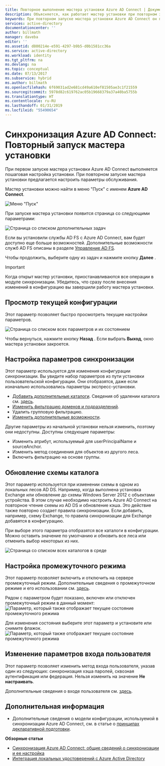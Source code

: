 ```yaml
---
title: Повторное выполнение мастера установки Azure AD Connect | Документация Майкрософт
description: Объясняется, как работает мастер установки при повторном запуске.
keywords: При повторном запуске мастера установки Azure AD Connect он позволяет настроить параметры обслуживания.
services: active-directory
documentationcenter: ''
author: billmath
manager: daveba
editor: ''
ms.assetid: d800214e-e591-4297-b9b5-d0b1581cc36a
ms.service: active-directory
ms.workload: identity
ms.tgt_pltfrm: na
ms.devlang: na
ms.topic: conceptual
ms.date: 07/13/2017
ms.subservice: hybrid
ms.author: billmath
ms.openlocfilehash: 6f69031ad2e681cd49a610ef81505ae3c1f21559
ms.sourcegitcommit: 5978d82c619762ac05b19668379a37a40ba5755b
ms.translationtype: HT
ms.contentlocale: ru-RU
ms.lasthandoff: 01/31/2019
ms.locfileid: "55490654"
---
```

# <a name="azure-ad-connect-sync-running-the-installation-wizard-a-second-time"></a>Синхронизация Azure AD Connect: Повторный запуск мастера установки
При первом запуске мастера установки Azure AD Connect выполняется пошаговая настройка установки. При повторном запуске мастера установки предлагается настроить параметры обслуживания.

Мастер установки можно найти в меню "Пуск" с именем **Azure AD Connect**.

![Меню "Пуск"](./media/how-to-connect-installation-wizard/startmenu.png)

При запуске мастера установки появится страница со следующими параметрами:

![Страница со списком дополнительных задач](./media/how-to-connect-installation-wizard/additionaltasks.png)

Если вы установили службы AD FS с Azure AD Connect, вам будет доступно еще больше возможностей. Дополнительные возможности служб AD FS описаны в разделе [Управление AD FS](how-to-connect-fed-management.md#manage-ad-fs).

Чтобы продолжить, выберите одну из задач и нажмите кнопку **Далее** .

> [!IMPORTANT]
> Когда открыт мастер установки, приостанавливаются все операции в модуле синхронизации. Убедитесь, что сразу после внесения изменений в конфигурацию вы завершили работу мастера установки.
>
>

## <a name="view-current-configuration"></a>Просмотр текущей конфигурации
Этот параметр позволяет быстро просмотреть текущие настройки параметров.

![Страница со списком всех параметров и их состоянием](./media/how-to-connect-installation-wizard/viewconfig.png)

Чтобы вернуться, нажмите кнопку **Назад** . Если выбрать **Выход**, окно мастера установки закроется.

## <a name="customize-synchronization-options"></a>Настройка параметров синхронизации
Этот параметр используется для изменения конфигурации синхронизации. Вы увидите набор параметров из пути установки пользовательской конфигурации. Они отобразятся, даже если изначально использовались параметры экспресс-установки.

* [Добавить дополнительные каталоги](how-to-connect-install-custom.md#connect-your-directories). Сведения об удалении каталога см. [здесь](how-to-connect-sync-service-manager-ui-connectors.md#delete).
* [Изменить фильтрацию доменов и подразделений](how-to-connect-install-custom.md#domain-and-ou-filtering).
* Удалить групповую фильтрацию.
* [Изменить дополнительные возможности](how-to-connect-install-custom.md#optional-features).

Другие параметры из начальной установки нельзя изменить, поэтому они недоступны. Доступны следующие параметры:

* Изменить атрибут, используемый для userPrincipalName и sourceAnchor.
* Изменить метод соединения для объектов из другого леса.
* Включить фильтрацию на основе группы.

## <a name="refresh-directory-schema"></a>Обновление схемы каталога
Этот параметр используется при изменении схемы в одном из локальных лесов AD DS. Например, когда выполнена установка Exchange или обновление до схемы Windows Server 2012 с объектами устройства. В этом случае необходимо настроить Azure AD Connect на повторное чтение схемы из AD DS и обновление кэша. Это действие также повторно создает правила синхронизации. Если добавить, например, схему Exchange, то правила синхронизации для Exchange добавятся в конфигурацию.

При выборе этого параметра отобразятся все каталоги в конфигурации. Можно оставить значение по умолчанию и обновить все леса или отменить выбор некоторых из них.

![Страница со списком всех каталогов в среде](./media/how-to-connect-installation-wizard/refreshschema.png)

## <a name="configure-staging-mode"></a>Настройка промежуточного режима
Этот параметр позволяет включить и отключить на сервере промежуточный режим. Дополнительные сведения о промежуточном режиме и его использовании см. [здесь](how-to-connect-sync-operations.md#staging-mode).

Рядом с параметром будет показано, включен или отключен промежуточный режим в данный момент:   
![Параметр, который также отображает текущее состояние промежуточного режима](./media/how-to-connect-installation-wizard/stagingmodecurrentstate.png)

Для изменения состояния выберите этот параметр и установите или снимите флажок.  
![Параметр, который также отображает текущее состояние промежуточного режима](./media/how-to-connect-installation-wizard/stagingmodeenable.png)

## <a name="change-user-sign-in"></a>Изменение параметров входа пользователя
Этот параметр позволяет изменить метод входа пользователя, указав один из следующих: синхронизация хэша паролей, сквозная аутентификация или федерация. Нельзя изменить на значение **Не настраивать**.

Дополнительные сведения о входе пользователя см. [здесь](plan-connect-user-signin.md#changing-the-user-sign-in-method).

## <a name="next-steps"></a>Дополнительная информация
* Дополнительные сведения о модели конфигурации, используемой в синхронизации Azure AD Connect, см. в статье о [принципах декларативной подготовки](concept-azure-ad-connect-sync-declarative-provisioning.md).

**Обзорные статьи**

* [Синхронизация Azure AD Connect: общие сведений о синхронизации и ее настройка](how-to-connect-sync-whatis.md)
* [Интеграция локальных удостоверений с Azure Active Directory](whatis-hybrid-identity.md)
